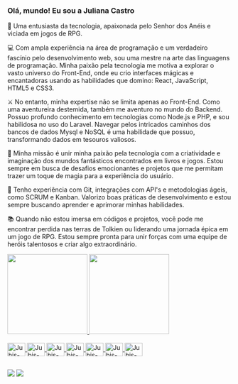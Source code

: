 ### Olá, mundo! Eu sou a Juliana Castro

👋 Uma entusiasta da tecnologia, apaixonada pelo Senhor dos Anéis e viciada em jogos de RPG.

💻 Com ampla experiência na área de programação e um verdadeiro fascínio pelo desenvolvimento web, sou uma mestre na arte das linguagens de programação. Minha paixão pela tecnologia me motiva a explorar o vasto universo do Front-End, onde eu crio interfaces mágicas e encantadoras usando as habilidades que domino: React, JavaScript, HTML5 e CSS3.

⚔️ No entanto, minha expertise não se limita apenas ao Front-End. Como uma aventureira destemida, também me aventuro no mundo do Backend. Possuo profundo conhecimento em tecnologias como Node.js e PHP, e sou habilidosa no uso do Laravel. Navegar pelos intricados caminhos dos bancos de dados Mysql e NoSQL é uma habilidade que possuo, transformando dados em tesouros valiosos.

🌟 Minha missão é unir minha paixão pela tecnologia com a criatividade e imaginação dos mundos fantásticos encontrados em livros e jogos. Estou sempre em busca de desafios emocionantes e projetos que me permitam trazer um toque de magia para a experiência do usuário.

🔧 Tenho experiência com Git, integrações com API's e metodologias ágeis, como SCRUM e Kanban. Valorizo boas práticas de desenvolvimento e estou sempre buscando aprender e aprimorar minhas habilidades.

📚 Quando não estou imersa em códigos e projetos, você pode me encontrar perdida nas terras de Tolkien ou liderando uma jornada épica em um jogo de RPG. Estou sempre pronta para unir forças com uma equipe de heróis talentosos e criar algo extraordinário.

<div>
  <a href="https://github.com/devjubis">
  <img height="180em" src="https://github-readme-stats.vercel.app/api?username=devjubis&show_icons=true&theme=cobalt&include_all_commits=true&count_private=true"/>
  <img height="180em" src="https://github-readme-stats.vercel.app/api/top-langs/?username=devjubis&layout=compact&langs_count=7&theme=cobalt"/>
</div>

  
  <div style="display: inline_block"><br>                   
  <img align="center" alt="Jubis-Js" height="30" width="40" src="https://cdn.jsdelivr.net/gh/devicons/devicon/icons/javascript/javascript-original.svg">
  <img align="center" alt="Jubis-React" height="30" width="40" src="https://cdn.jsdelivr.net/gh/devicons/devicon/icons/react/react-original.svg">
  <img align="center" alt="Jubis-HTML" height="30" width="40" src="https://cdn.jsdelivr.net/gh/devicons/devicon/icons/html5/html5-original.svg">
  <img align="center" alt="Jubis-CSS" height="30" width="40" src="https://cdn.jsdelivr.net/gh/devicons/devicon/icons/css3/css3-original.svg">
  <img align="center" alt="Jubis-Github" height="30" width="40" src="https://cdn.jsdelivr.net/gh/devicons/devicon/icons/github/github-original.svg">
  <img align="center" alt="Jubis-Vscode" height="30" width="40" src="https://cdn.jsdelivr.net/gh/devicons/devicon/icons/vscode/vscode-original.svg">
  <img align="center" alt="Jubis-Node" height="30" width="40" src="https://cdn.jsdelivr.net/gh/devicons/devicon/icons/nodejs/nodejs-original-wordmark.svg" >
                    
    
  </div>
  
  ##
  
  <div> 

  <a href = "mailto:castro.ju837@gmail.com"><img src="https://img.shields.io/badge/-Gmail-%23333?style=for-the-badge&logo=gmail&logoColor=white" target="_blank"></a>
  <a href="https://www.linkedin.com/in/juliana-castro-481a44134" target="_blank"><img src="https://img.shields.io/badge/-LinkedIn-%230077B5?style=for-the-badge&logo=linkedin&logoColor=white" target="_blank"></a> 
</div>
